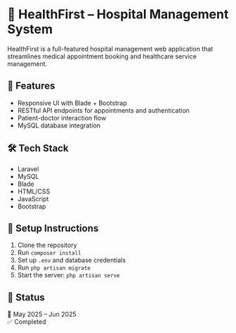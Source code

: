 # 🏥 HealthFirst – Hospital Management System

HealthFirst is a full-featured hospital management web application that streamlines medical appointment booking and healthcare service management.

## 🚀 Features

- Responsive UI with Blade + Bootstrap
- RESTful API endpoints for appointments and authentication
- Patient-doctor interaction flow
- MySQL database integration

## 🛠️ Tech Stack

- Laravel  
- MySQL  
- Blade  
- HTML/CSS  
- JavaScript  
- Bootstrap  

## 📂 Setup Instructions

1. Clone the repository  
2. Run `composer install`  
3. Set up `.env` and database credentials  
4. Run `php artisan migrate`  
5. Start the server: `php artisan serve`

## 📌 Status

📅 May 2025 – Jun 2025  
✅ Completed
